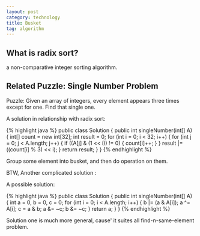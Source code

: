 ```yaml
---
layout: post
category: technology
title: Busket
tag: algorithm
---
```




## What is radix sort?

a non-comparative integer sorting algorithm.

## Related Puzzle: Single Number Problem

Puzzle: Given an array of integers, every element appears three times except for one. Find that single one.

A solution in relationship with radix sort:

{% highlight java %}
public class Solution {
    public int singleNumber(int[] A) {
        int[] count = new int[32];
        int result = 0;
        for (int i = 0; i < 32; i++) {
            for (int j = 0; j < A.length; j++) {
                if ((A[j] & (1 << i)) != 0) {
                    count[i]++;
                }
            }
            result |= ((count[i] % 3) << i);
        }
        return result;
    }
}
{% endhighlight %}

Group some element into busket, and then do operation on them.

BTW, Another complicated solution :

A possible solution:

{% highlight java %}
public class Solution {
    public int singleNumber(int[] A) {
        int a = 0, b = 0, c = 0;
        for (int i = 0; i < A.length; i++) {
            b |= (a & A[i]);
            a ^= A[i];
            c = a & b;
            a &= ~c;
            b &= ~c;
        }
        return a;
    }
}
{% endhighlight %}

Solution one is much more general, cause' it suites all find-n-same-element problem.
